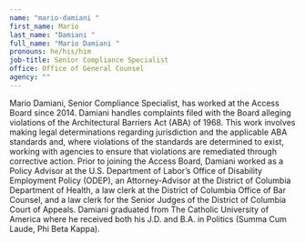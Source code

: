 ```yaml
---
name: "mario-damiani "
first_name: Mario
last_name: "Damiani "
full_name: "Mario Damiani "
pronouns: he/his/him
job-title: Senior Compliance Specialist
office: Office of General Counsel
agency: ""
---
```

Mario Damiani, Senior Compliance Specialist, has worked at the Access Board since 2014. Damiani handles complaints filed with the Board alleging violations of the Architectural Barriers Act (ABA) of 1968. This work involves making legal determinations regarding jurisdiction and the applicable ABA standards and, where violations of the standards are determined to exist, working with agencies to ensure that violations are remediated through corrective action. Prior to joining the Access Board, Damiani worked as a Policy Advisor at the U.S. Department of Labor’s Office of Disability Employment Policy (ODEP), an Attorney-Advisor at the District of Columbia Department of Health, a law clerk at the District of Columbia Office of Bar Counsel, and a law clerk for the Senior Judges of the District of Columbia Court of Appeals. Damiani graduated from The Catholic University of America where he received both his J.D. and B.A. in Politics (Summa Cum Laude, Phi Beta Kappa).
